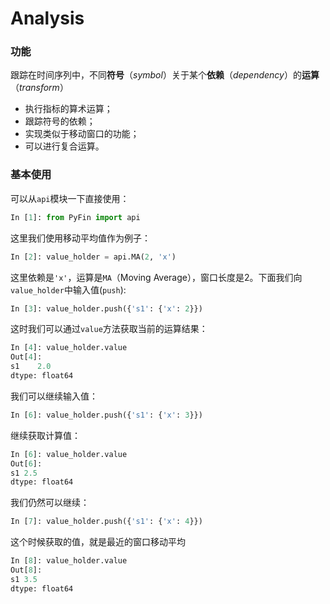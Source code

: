 # Analysis

### 功能

跟踪在时间序列中，不同**符号**（*symbol*）关于某个**依赖**（*dependency*）的**运算**（*transform*）

* 执行指标的算术运算；
* 跟踪符号的依赖；
* 实现类似于移动窗口的功能；
* 可以进行复合运算。

### 基本使用

可以从``api``模块一下直接使用：

```python
In [1]: from PyFin import api
```

这里我们使用移动平均值作为例子：

```python
In [2]: value_holder = api.MA(2, 'x')
```

这里依赖是``'x'``，运算是``MA``（Moving Average），窗口长度是2。下面我们向``value_holder``中输入值(``push``):

```python
In [3]: value_holder.push({'s1': {'x': 2}})
```

这时我们可以通过``value``方法获取当前的运算结果：

```python
In [4]: value_holder.value
Out[4]:
s1    2.0
dtype: float64
```

我们可以继续输入值：

```python
In [6]: value_holder.push({'s1': {'x': 3}})
```

继续获取计算值：

```python
In [6]: value_holder.value
Out[6]:
s1 2.5
dtype: float64
```

我们仍然可以继续：

```python
In [7]: value_holder.push({'s1': {'x': 4}})
```

这个时候获取的值，就是最近的窗口移动平均

```python
In [8]: value_holder.value
Out[8]:
s1 3.5
dtype: float64
```

